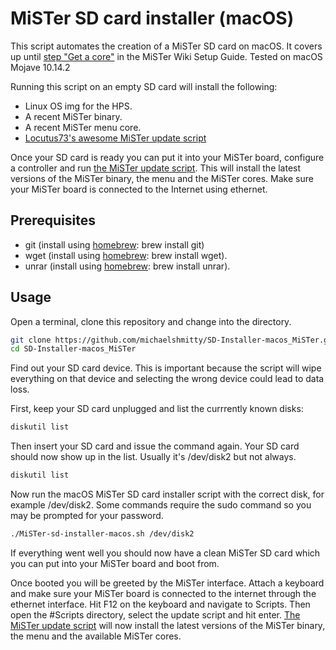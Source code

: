 # MiSTer SD card installer (macOS)

This script automates the creation of a MiSTer SD card on macOS.
It covers up until [step "Get a core"](https://github.com/MiSTer-devel/Main_MiSTer/wiki/Setup-Guide#get-a-core) in the MiSTer Wiki Setup Guide.
Tested on macOS Mojave 10.14.2

Running this script on an empty SD card will install the following:
* Linux OS img for the HPS.
* A recent MiSTer binary.
* A recent MiSTer menu core.
* [Locutus73's awesome MiSTer update script](https://github.com/MiSTer-devel/Updater_script_MiSTer)

Once your SD card is ready you can put it into your MiSTer board, configure a controller and run
[the MiSTer update script](https://github.com/MiSTer-devel/Updater_script_MiSTer).
This will install the latest versions of the MiSTer binary, the menu and the MiSTer cores.
Make sure your MiSTer board is connected to the Internet using ethernet.

## Prerequisites
* git (install using [homebrew](https://brew.sh/): brew install git)
* wget (install using [homebrew](https://brew.sh/): brew install wget).
* unrar (install using [homebrew](https://brew.sh/): brew install unrar).

## Usage
Open a terminal, clone this repository and change into the directory.

```bash
git clone https://github.com/michaelshmitty/SD-Installer-macos_MiSTer.git
cd SD-Installer-macos_MiSTer
```

Find out your SD card device. This is important because the script will wipe everything
on that device and selecting the wrong device could lead to data loss.

First, keep your SD card unplugged and list the currrently known disks:
```bash
diskutil list
```

Then insert your SD card and issue the command again. Your SD card should now show up in the list.
Usually it's /dev/disk2 but not always.
```bash
diskutil list
```

Now run the macOS MiSTer SD card installer script with the correct disk, for example /dev/disk2.
Some commands require the sudo command so you may be prompted for your password.
```bash
./MiSTer-sd-installer-macos.sh /dev/disk2
```

If everything went well you should now have a clean MiSTer SD card which you can put into your
MiSTer board and boot from.

Once booted you will be greeted by the MiSTer interface. Attach a keyboard and make sure your
MiSTer board is connected to the internet through the ethernet interface.
Hit F12 on the keyboard and navigate to Scripts. Then open the #Scripts directory, select the
update script and hit enter.
[The MiSTer update script](https://github.com/MiSTer-devel/Updater_script_MiSTer) will now install
the latest versions of the MiSTer binary, the menu and the available MiSTer cores.
